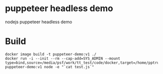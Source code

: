 # puppeteer headless demo
nodejs puppeteer headless demo

# Build
```
docker image build -t puppeteer-demo:v1 ./
docker run -i --init --rm --cap-add=SYS_ADMIN --mount type=bind,source=/media/psf/work/tt_test/code/docker,target=/home/pptruser/Downloads puppeteer-demo:v1 node -e "`cat test.js`"
```